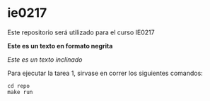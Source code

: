 # ie0217
Este repositorio será utilizado para el curso IE0217

**Este es un texto en formato negrita**

_Este es un texto inclinado_

Para ejecutar la tarea 1, sirvase en correr los siguientes comandos:
```
cd repo
make run
```
